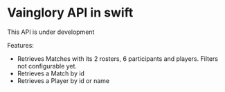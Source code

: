 # Vainglory API in swift

This API is under development

Features:

* Retrieves Matches with its 2 rosters, 6 participants and players. Filters not configurable yet.
* Retrieves a Match by id
* Retrieves a Player by id or name